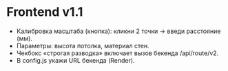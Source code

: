 # Frontend v1.1
- Калибровка масштаба (кнопка): кликни 2 точки → введи расстояние (мм).
- Параметры: высота потолка, материал стен.
- Чекбокс «строгая разводка» включает вызов бекенда /api/route/v2.
- В config.js укажи URL бекенда (Render).
